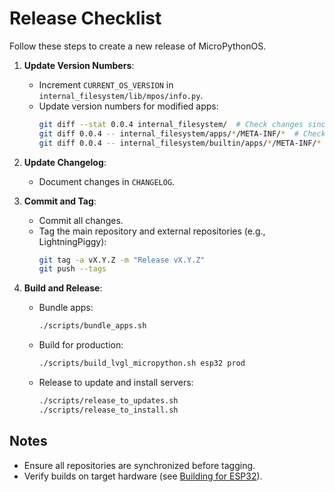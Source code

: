 # Release Checklist

Follow these steps to create a new release of MicroPythonOS.

1. **Update Version Numbers**:
   - Increment `CURRENT_OS_VERSION` in `internal_filesystem/lib/mpos/info.py`.
   - Update version numbers for modified apps:
     ```bash
     git diff --stat 0.0.4 internal_filesystem/  # Check changes since last release
     git diff 0.0.4 -- internal_filesystem/apps/*/META-INF/*  # Check app manifests
     git diff 0.0.4 -- internal_filesystem/builtin/apps/*/META-INF/*  # Check built-in app manifests
     ```

2. **Update Changelog**:
   - Document changes in `CHANGELOG`.

3. **Commit and Tag**:
   - Commit all changes.
   - Tag the main repository and external repositories (e.g., LightningPiggy):
     ```bash
     git tag -a vX.Y.Z -m "Release vX.Y.Z"
     git push --tags
     ```

4. **Build and Release**:
   - Bundle apps:
     ```bash
     ./scripts/bundle_apps.sh
     ```
   - Build for production:
     ```bash
     ./scripts/build_lvgl_micropython.sh esp32 prod
     ```
   - Release to update and install servers:
     ```bash
     ./scripts/release_to_updates.sh
     ./scripts/release_to_install.sh
     ```

## Notes

- Ensure all repositories are synchronized before tagging.
- Verify builds on target hardware (see [Building for ESP32](esp32.md)).

